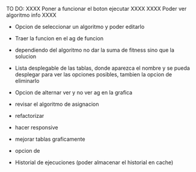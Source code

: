 TO DO:
XXXX Poner a funcionar el boton ejecutar XXXX
XXXX Poder ver algoritmo info XXXX




- Opcion de seleccionar un algoritmo y poder editarlo
- Traer la funcion en el ag de funcion
- dependiendo del algoritmo no dar la suma de fitness sino que la solucion
- Lista desplegable de las tablas, donde aparezca el nombre y se pueda desplegar para ver las opciones posibles, tambien la opcion de eliminarlo
- Opcion de alternar ver y no ver ag en la grafica



- revisar el algoritmo de asignacion
- refactorizar
- hacer responsive
- mejorar tablas graficamente
- opcion de 
- Historial de ejecuciones (poder almacenar el historial en cache)